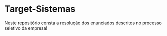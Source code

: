 # Target-Sistemas
Neste repositório consta a resolução dos enunciados descritos no processo seletivo da empresa!
